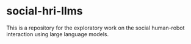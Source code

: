 # social-hri-llms
This is a repository for the exploratory work on the social human-robot interaction using large language models.
